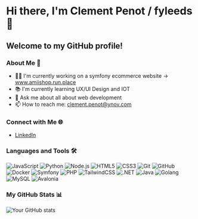 # Hi there, I'm Clement Penot / fyleeds 👋

## Welcome to my GitHub profile!

### About Me 🌱
- 👨‍💻 I'm currently working on a symfony ecommerce website -> www.amiishop.run.place
- 📚 I'm currently learning UX/UI Design and IOT
- 💬 Ask me about all about web development
- 📫 How to reach me: clement.penot@ynov.com

### Connect with Me 🌐
- [LinkedIn](https://www.linkedin.com/in/cl%C3%A9ment-penot-09326b143/)

### Languages and Tools 🛠️
![JavaScript](https://img.shields.io/badge/-JavaScript-black?style=flat-square&logo=javascript)
![Python](https://img.shields.io/badge/-Python-black?style=flat-square&logo=python)
![Node.js](https://img.shields.io/badge/-Node.js-black?style=flat-square&logo=Node.js)
![HTML5](https://img.shields.io/badge/-HTML5-black?style=flat-square&logo=html5)
![CSS3](https://img.shields.io/badge/-CSS3-black?style=flat-square&logo=css3)
![Git](https://img.shields.io/badge/-Git-black?style=flat-square&logo=git)
![GitHub](https://img.shields.io/badge/-GitHub-black?style=flat-square&logo=github)
![Docker](https://img.shields.io/badge/-Docker-black?style=flat-square&logo=docker)
![Symfony](https://img.shields.io/badge/Symfony-black?style=flat-square&logo=symfony)
![PHP](https://img.shields.io/badge/PHP-black?style=flat-square&logo=php)
![TailwindCSS](https://img.shields.io/badge/Tailwind_CSS-black?style=flat-square&logo=tailwind-css)
![.NET](https://img.shields.io/badge/.NET-black?style=flat-square&logo=.net)
![Java](https://img.shields.io/badge/Java-black?style=flat-square&logo=java)
![Golang](https://img.shields.io/badge/-Golang-black?style=flat-square&logo=go)
![MySQL](https://img.shields.io/badge/-MySQL-black?style=flat-square&logo=mysql)
![Avalonia](https://img.shields.io/badge/-Avalonia-black?style=flat-square&logo=avalonia)


### My GitHub Stats 📊
![Your GitHub stats](https://github-readme-stats.vercel.app/api?username=fyleeds&show_icons=true&theme=radical)

